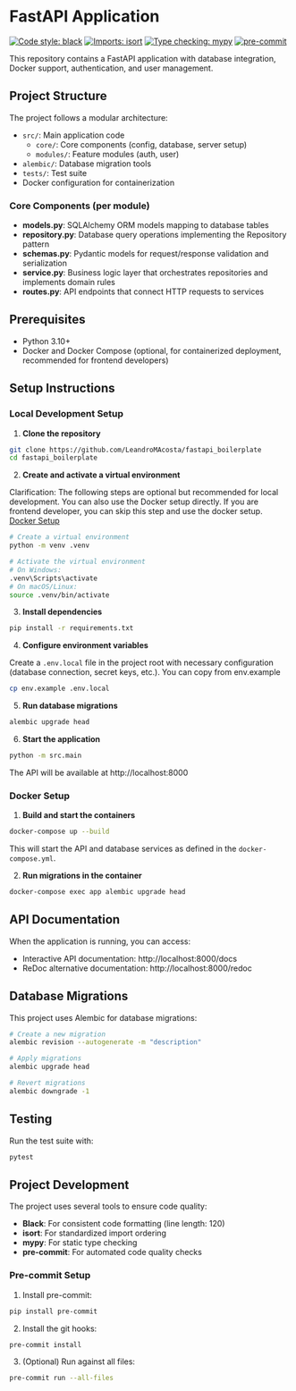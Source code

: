# FastAPI Application

[![Code style: black](https://img.shields.io/badge/code%20style-black-000000.svg)](https://github.com/psf/black)
[![Imports: isort](https://img.shields.io/badge/%20imports-isort-%231674b1?style=flat&labelColor=ef8336)](https://pycqa.github.io/isort/)
[![Type checking: mypy](https://img.shields.io/badge/type%20checking-mypy-blue.svg)](http://mypy-lang.org/)
[![pre-commit](https://img.shields.io/badge/pre--commit-enabled-brightgreen?logo=pre-commit)](https://github.com/pre-commit/pre-commit)

This repository contains a FastAPI application with database integration, Docker support, authentication, and user management.

## Project Structure

The project follows a modular architecture:

- `src/`: Main application code
  - `core/`: Core components (config, database, server setup)
  - `modules/`: Feature modules (auth, user)
- `alembic/`: Database migration tools
- `tests/`: Test suite
- Docker configuration for containerization

### Core Components (per module)

- **models.py**: SQLAlchemy ORM models mapping to database tables
- **repository.py**: Database query operations implementing the Repository pattern
- **schemas.py**: Pydantic models for request/response validation and serialization
- **service.py**: Business logic layer that orchestrates repositories and implements domain rules
- **routes.py**: API endpoints that connect HTTP requests to services

## Prerequisites

- Python 3.10+
- Docker and Docker Compose (optional, for containerized deployment, recommended for frontend developers)

## Setup Instructions

### Local Development Setup

1. **Clone the repository**

<!-- Change url if this boilerplate was forked or copied -->
```bash
git clone https://github.com/LeandroMAcosta/fastapi_boilerplate
cd fastapi_boilerplate
```

2. **Create and activate a virtual environment**

Clarification: The following steps are optional but recommended for local development. You can also use the Docker setup directly.
If you are frontend developer, you can skip this step and use the docker setup. [Docker Setup](#docker-setup)

```bash
# Create a virtual environment
python -m venv .venv

# Activate the virtual environment
# On Windows:
.venv\Scripts\activate
# On macOS/Linux:
source .venv/bin/activate
```

3. **Install dependencies**

```bash
pip install -r requirements.txt
```

4. **Configure environment variables**

Create a `.env.local` file in the project root with necessary configuration (database connection, secret keys, etc.).
You can copy from env.example
```bash
cp env.example .env.local
```

5. **Run database migrations**

```bash
alembic upgrade head
```

6. **Start the application**

```bash
python -m src.main
```

The API will be available at http://localhost:8000

### Docker Setup

1. **Build and start the containers**

```bash
docker-compose up --build
```

This will start the API and database services as defined in the `docker-compose.yml`.

2. **Run migrations in the container**

```bash
docker-compose exec app alembic upgrade head
```

## API Documentation

When the application is running, you can access:

- Interactive API documentation: http://localhost:8000/docs
- ReDoc alternative documentation: http://localhost:8000/redoc

## Database Migrations

This project uses Alembic for database migrations:

```bash
# Create a new migration
alembic revision --autogenerate -m "description"

# Apply migrations
alembic upgrade head

# Revert migrations
alembic downgrade -1
```

## Testing

Run the test suite with:

```bash
pytest
```

## Project Development

The project uses several tools to ensure code quality:

- **Black**: For consistent code formatting (line length: 120)
- **isort**: For standardized import ordering
- **mypy**: For static type checking
- **pre-commit**: For automated code quality checks

### Pre-commit Setup

1. Install pre-commit:
```bash
pip install pre-commit
```

2. Install the git hooks:
```bash
pre-commit install
```

3. (Optional) Run against all files:
```bash
pre-commit run --all-files
```